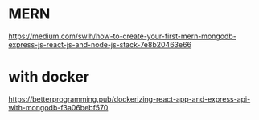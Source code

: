# MERN
https://medium.com/swlh/how-to-create-your-first-mern-mongodb-express-js-react-js-and-node-js-stack-7e8b20463e66


# with docker
https://betterprogramming.pub/dockerizing-react-app-and-express-api-with-mongodb-f3a06bebf570